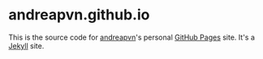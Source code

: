 # andreapvn.github.io

This is the source code for [andreapvn](https://github.com/andreapvn)'s personal [GitHub Pages](https://pages.github.com/) site. It's a [Jekyll](https://jekyllrb.com) site.
